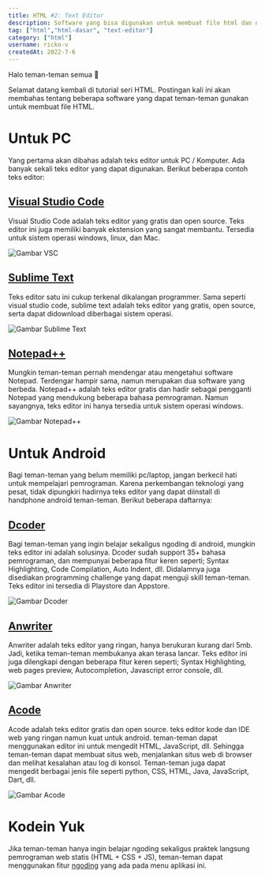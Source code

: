 ```yaml
---
title: HTML #2: Text Editor
description: Software yang bisa digunakan untuk membuat file html dan ngoding.
tag: ["html","html-dasar", "text-editor"]
category: ["html"]
username: ricko-v
createdAt: 2022-7-6
---
```


Halo teman-teman semua 👋

Selamat datang kembali di tutorial seri HTML. Postingan kali ini akan membahas tentang beberapa software yang dapat teman-teman gunakan untuk membuat file HTML.

# Untuk PC
Yang pertama akan dibahas adalah teks editor untuk PC / Komputer. Ada banyak sekali teks editor yang dapat digunakan. Berikut beberapa contoh teks editor:

## [Visual Studio Code](https://code.visualstudio.com/Download)
Visual Studio Code adalah teks editor yang gratis dan open source. Teks editor ini juga memiliki banyak ekstension yang sangat membantu. Tersedia untuk sistem operasi windows, linux, dan Mac.

![Gambar VSC](https://kodekembar.web.app/_nuxt/img/0c77d6e.png)

## [Sublime Text](https://www.sublimetext.com/download)
Teks editor satu ini cukup terkenal dikalangan programmer. Sama seperti visual studio code, sublime text adalah teks editor yang gratis, open source, serta dapat didownload diberbagai sistem operasi.

![Gambar Sublime Text](https://kodekembar.web.app/_nuxt/img/be1f89d.png)

## [Notepad++](https://notepad-plus-plus.org/downloads/)
Mungkin teman-teman pernah mendengar atau mengetahui software Notepad. Terdengar hampir sama, namun merupakan dua software yang berbeda. Notepad++ adalah teks editor gratis dan hadir sebagai pengganti Notepad yang mendukung beberapa bahasa pemrograman. Namun sayangnya, teks editor ini hanya tersedia untuk sistem operasi windows.

![Gambar Notepad++](https://kodekembar.web.app/_nuxt/img/24820bc.png)

# Untuk Android
Bagi teman-teman yang belum memiliki pc/laptop, jangan berkecil hati untuk mempelajari pemrograman. Karena perkembangan teknologi yang pesat, tidak dipungkiri hadirnya teks editor yang dapat diinstall di handphone android teman-teman. Berikut beberapa daftarnya:

## [Dcoder](https://play.google.com/store/apps/details?id=com.paprbit.dcoder&hl=en)
Bagi teman-teman yang ingin belajar sekaligus ngoding di android, mungkin teks editor ini adalah solusinya. Dcoder sudah support 35+ bahasa pemrograman, dan mempunyai beberapa fitur keren seperti; Syntax Highlighting, Code Compilation, Auto Indent, dll. Didalamnya juga disediakan programming challenge yang dapat menguji skill teman-teman. Teks editor ini tersedia di Playstore dan Appstore.

![Gambar Dcoder](https://kodekembar.web.app/_nuxt/img/9c2141b.png)

## [Anwriter](https://play.google.com/store/apps/details?id=com.ansm.anwriter&hl=en)
Anwriter adalah teks editor yang ringan, hanya berukuran kurang dari 5mb. Jadi, ketika teman-teman membukanya akan terasa lancar. Teks editor ini juga dilengkapi dengan beberapa fitur keren seperti; Syntax Highlighting, web pages preview, Autocompletion, Javascript error console, dll.

![Gambar Anwriter](https://kodekembar.web.app/_nuxt/img/1d2427a.png)

## [Acode](https://play.google.com/store/apps/details?id=com.foxdebug.acodefree)
Acode adalah teks editor gratis dan open source. teks editor kode dan IDE web yang ringan namun kuat untuk android. teman-teman dapat menggunakan editor ini untuk mengedit HTML, JavaScript, dll. Sehingga teman-teman dapat membuat situs web, menjalankan situs web di browser dan melihat kesalahan atau log di konsol. Teman-teman juga dapat mengedit berbagai jenis file seperti python, CSS, HTML, Java, JavaScript, Dart, dll.

![Gambar Acode](https://kodekembar.web.app/_nuxt/img/a0a9a3d.png)

# Kodein Yuk
Jika teman-teman hanya ingin belajar ngoding sekaligus praktek langsung pemrograman web statis (HTML + CSS + JS), teman-teman dapat menggunakan fitur [ngoding](/ngoding) yang ada pada menu aplikasi ini.
